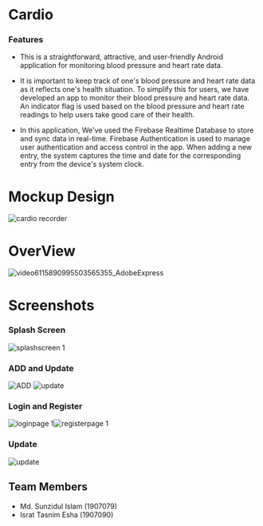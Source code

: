 # Cardio

### Features
- This is a straightforward, attractive, and user-friendly Android application for monitoring blood pressure and heart rate data.

- It is important to keep track of one's blood pressure and heart rate data as it reflects one's health situation. To simplify this for users, we have developed an app to monitor their blood pressure and heart rate data. An indicator flag is used based on the blood pressure and heart rate readings to help users take good care of their health.

- In this application, We've used the Firebase Realtime Database to store and sync data in real-time. Firebase Authentication is used to manage user authentication and access control in the app. When adding a new entry, the system captures the time and date for the corresponding entry from the device's system clock.
# Mockup Design
![cardio recorder](https://github.com/sunzidulislam/Cardiac-Recorder/assets/60359567/b8fa5703-b49f-4773-9d44-d9634dfbc071)


# OverView
![video6115890995503565355_AdobeExpress](https://github.com/sunzidulislam/Cardiac-Recorder/assets/60359567/4e481032-5513-4234-ad3e-6966a1dda6bb)

# Screenshots
### Splash Screen
![splashscreen 1](https://github.com/sunzidulislam/Cardiac-Recorder/assets/60359567/0be43b1f-00d7-499d-89ea-96645940397d)

### ADD and Update
![ADD](https://github.com/sunzidulislam/Cardiac-Recorder/assets/60359567/f05de2a5-b970-4353-8073-4ab0791475c3)     ![update](https://github.com/sunzidulislam/Cardiac-Recorder/assets/60359567/87a14b48-b9d1-43bb-bd17-4294de4a4d55)



### Login and Register 
![loginpage 1](https://github.com/sunzidulislam/Cardiac-Recorder/assets/60359567/7052959f-8e10-4656-b37e-452bb7db4bb9)![registerpage 1](https://github.com/sunzidulislam/Cardiac-Recorder/assets/60359567/d8e6d606-4728-4a6f-9185-e8317237e239)

### Update
![update](https://github.com/sunzidulislam/Cardiac-Recorder/assets/60359567/7131974a-8c0e-454a-bf05-aa2124042f27)





## Team Members
  - Md. Sunzidul Islam (1907079)
  - Israt Tasnim Esha (1907090)







